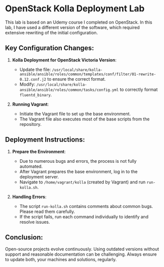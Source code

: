 # OpenStack Kolla Deployment Lab

This lab is based on an Udemy course I completed on OpenStack. In this lab, I have used a different version of the software, which required extensive rewriting of the initial configuration.

## Key Configuration Changes:
1. **Kolla Deployment for OpenStack Victoria Version**:
   - Update the file: `/usr/local/share/kolla-ansible/ansible/roles/common/templates/conf/filter/01-rewrite-0.12.conf.j2` to ensure the correct format.
   - Modify: `/usr/local/share/kolla-ansible/ansible/roles/common/tasks/config.yml` to correctly format `fluentd_binary`.

2. **Running Vagrant**:
   - Initiate the Vagrant file to set up the base environment.
   - The Vagrant file also executes most of the base scripts from the repository.

## Deployment Instructions:
1. **Prepare the Environment**:
   - Due to numerous bugs and errors, the process is not fully automated.
   - After Vagrant prepares the base environment, log in to the deployment server.
   - Navigate to `/home/vagrant/kolla` (created by Vagrant) and run `run-kolla.sh`.

2. **Handling Errors**:
   - The script `run-kolla.sh` contains comments about common bugs. Please read them carefully.
   - If the script fails, run each command individually to identify and resolve issues.

## Conclusion:
Open-source projects evolve continuously. Using outdated versions without support and reasonable documentation can be challenging. Always ensure to update both, your machines and solutions, regularly.

